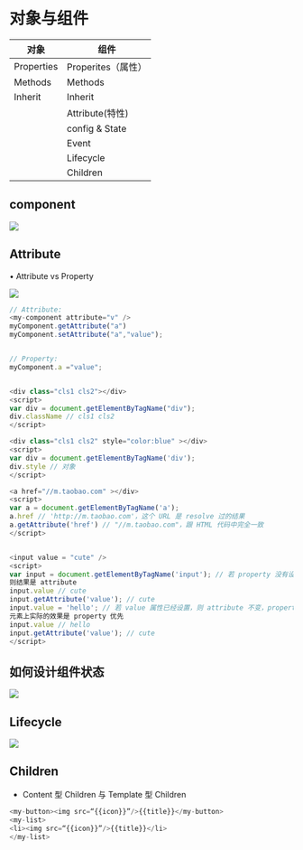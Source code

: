 # 对象与组件

| 对象       | 组件               |
| ---------- | ------------------ |
| Properties | Properites（属性） |
| Methods    | Methods            |
| Inherit    | Inherit            |
|            | Attribute(特性)    |
|            | config & State     |
|            | Event              |
|            | Lifecycle          |
|            | Children           |

## component

![](/images/component/cpt01.png)


## Attribute

• Attribute vs Property

![](/images/component/cpt02.png)

```js
// Attribute:
<my-component attribute="v" />
myComponent.getAttribute("a")
myComponent.setAttribute("a","value");


// Property:
myComponent.a ="value";


<div class="cls1 cls2"></div>
<script>
var div = document.getElementByTagName("div");
div.className // cls1 cls2
</script>

<div class="cls1 cls2" style="color:blue" ></div>
<script>
var div = document.getElementByTagName('div');
div.style // 对象
</script>

<a href="//m.taobao.com" ></div>
<script>
var a = document.getElementByTagName('a');
a.href // 'http://m.taobao.com'，这个 URL 是 resolve 过的结果
a.getAttribute('href') // "//m.taobao.com"，跟 HTML 代码中完全一致
</script>


<input value = "cute" />
<script>
var input = document.getElementByTagName('input'); // 若 property 没有设置，
则结果是 attribute
input.value // cute
input.getAttribute('value'); // cute
input.value = 'hello'; // 若 value 属性已经设置，则 attribute 不变，property 变化，
元素上实际的效果是 property 优先
input.value // hello
input.getAttribute('value'); // cute
</script>
```

## 如何设计组件状态
![](/images/component/cpt03.png)

## Lifecycle

![](/images/component/cpt04.png)

## Children

- Content 型 Children 与 Template 型 Children

```js
<my-button><img src=“{{icon}}”/>{{title}}</my-button>
<my-list>
<li><img src=“{{icon}}”/>{{title}}</li>
</my-list>
```
